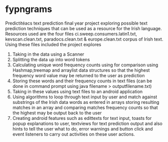 # fypngrams
Predictitéacs text prediction final year project exploring possible text prediction techniques that can be used as a resource for the Irish language. Resources used are the four files ci.sweep.consumers.latin1.txt, kevscan.clean.txt, paradocs.clean.txt & europe.clean.txt corpus of Irish text. Using these files included the project explores

1. Taking in the data using a Scanner
2. Splitting the data up into word tokens 
3. Calculating unique word frequency counts using for comparison using Hashmap,treemap and arraylist data structures so that the highest frequency word value may be returned to the user as prediction
4. Storing these words and their frequency counts in text files (can be done in command prompt using java filename > outputfilename.txt)
5. Taking in these values using text files to an android application 
6. Using algorithms to loop through text input by user and match against substrings of the Irish data words as entered in arrays storing resulting matches in an array and comparing matches frequency counts so that the highest may be output back to the user
7. Creating android features such as edittexts for text input, toasts for popup explanations to user, textviews for text prediction output and also hints to tell the user what to do, error warnings and button click and event listeners to carry out activities on these user actions.
